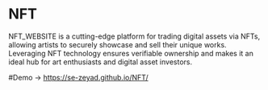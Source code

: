 # NFT
 NFT_WEBSITE is a cutting-edge platform for trading digital assets via NFTs, allowing artists to securely showcase and sell their unique works. Leveraging NFT technology ensures verifiable ownership and makes it an ideal hub for art enthusiasts and digital asset investors.

#Demo
-> https://se-zeyad.github.io/NFT/
